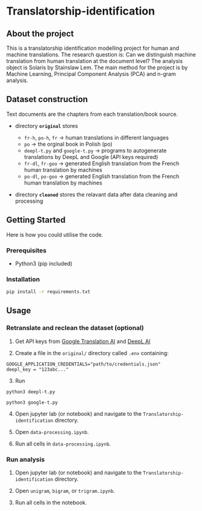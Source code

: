 # Translatorship-identification

## About the project
This is a translatorship identification modelling project for human and machine translations. The research question is: Can we distinguish machine translation from human translation at the document level? The analysis object is Solaris by Stainslaw Lem. The main method for the project is by Machine Learning, Principal Component Analysis (PCA) and n-gram analysis.

## Dataset construction
Text documents are the chapters from each translation/book source.
* directory __`original`__ stores 
    * `fr-h`, `po-h`, `fr` -> human translations in different languages
    * `po` -> the orginal book in Polish (po)
    * `deepl-t.py` and `google-t.py` -> programs to autogenerate translations by DeepL and Google (API keys required)
    * `fr-dl`, `fr-goo` -> generated English translation from the French human translation by machines
    * `po-dl`, `po-goo` -> generated English translation from the French human translation by machines

* directory __`cleaned`__ stores the relavant data after data cleaning and processing


## Getting Started
Here is how you could utilise the code.

### Prerequisites
*  Python3 (pip included)

### Installation

```sh
pip install -r requirements.txt
```

## Usage

### Retranslate and reclean the dataset (optional)

1. Get API keys from [Google Translation AI](https://cloud.google.com/translate/docs/setup) and [DeepL AI](https://www.deepl.com/pro-api?cta=header-pro-api/)

2. Create a file in the `original/` directory called `.env` containing:

```
GOOGLE_APPLICATION_CREDENTIALS="path/to/credentials.json"
deepl_key = "123abc..."
```

3. Run
```
python3 deepl-t.py
```
```
python3 google-t.py
```

4. Open jupyter lab (or notebook) and navigate to the `Translatorship-identification` directory.

5. Open `data-processing.ipynb`.

6. Run all cells in `data-processing.ipynb`.




### Run analysis
1. Open jupyter lab (or notebook) and navigate to the `Translatorship-identification` directory.

2. Open `unigram`, `bigram`, or `trigram.ipynb`.

3. Run all cells in the notebook.
